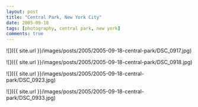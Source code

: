 ```yaml
---
layout: post
title: "Central Park, New York City"
date: 2005-09-18
tags: [photography, central park, new york]
comments: true
---
```

![]({{ site.url }}/images/posts/2005/2005-09-18-central-park/DSC_0917.jpg)

![]({{ site.url }}/images/posts/2005/2005-09-18-central-park/DSC_0918.jpg)

![]({{ site.url }}/images/posts/2005/2005-09-18-central-park/DSC_0923.jpg)

![]({{ site.url }}/images/posts/2005/2005-09-18-central-park/DSC_0933.jpg)

